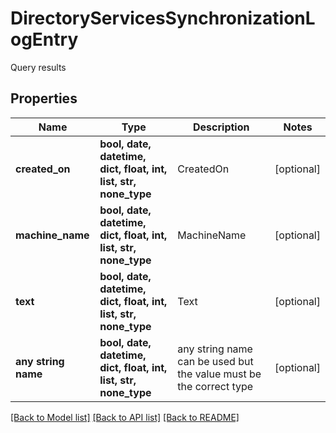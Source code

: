 # DirectoryServicesSynchronizationLogEntry

Query results

## Properties
Name | Type | Description | Notes
------------ | ------------- | ------------- | -------------
**created_on** | **bool, date, datetime, dict, float, int, list, str, none_type** | CreatedOn | [optional] 
**machine_name** | **bool, date, datetime, dict, float, int, list, str, none_type** | MachineName | [optional] 
**text** | **bool, date, datetime, dict, float, int, list, str, none_type** | Text | [optional] 
**any string name** | **bool, date, datetime, dict, float, int, list, str, none_type** | any string name can be used but the value must be the correct type | [optional]

[[Back to Model list]](../README.md#documentation-for-models) [[Back to API list]](../README.md#documentation-for-api-endpoints) [[Back to README]](../README.md)


